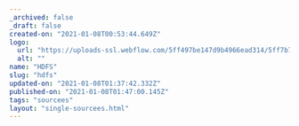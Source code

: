 ```yaml
---
_archived: false
_draft: false
created-on: "2021-01-08T00:53:44.649Z"
logo:
  url: "https://uploads-ssl.webflow.com/5ff497be147d9b4966ead314/5ff7b76470b79d48c6283702_endpoints_0126_HDFS.jpg"
  alt: ""
name: "HDFS"
slug: "hdfs"
updated-on: "2021-01-08T01:37:42.332Z"
published-on: "2021-01-08T01:47:00.145Z"
tags: "sourcees"
layout: "single-sourcees.html"
---
```




